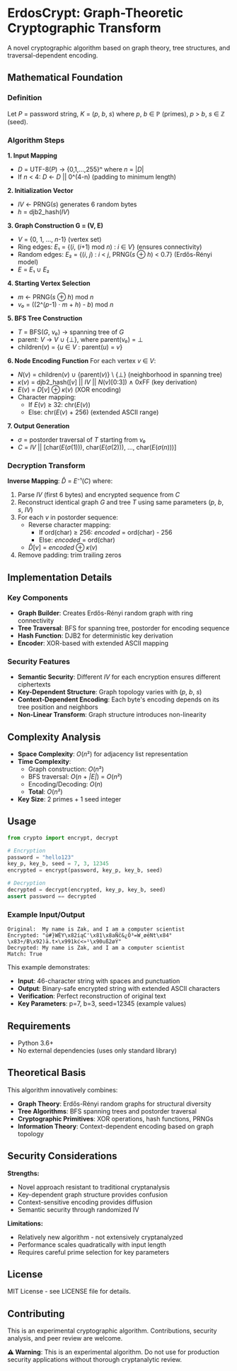 # ErdosCrypt: Graph-Theoretic Cryptographic Transform

A novel cryptographic algorithm based on graph theory, tree structures, and traversal-dependent encoding.

## Mathematical Foundation

### Definition
Let *P* = password string, *K* = (*p*, *b*, *s*) where *p*, *b* ∈ ℙ (primes), *p* > *b*, *s* ∈ ℤ (seed).

### Algorithm Steps

**1. Input Mapping**
- *D* = UTF-8(*P*) → {0,1,...,255}ⁿ where *n* = |*D*|
- If *n* < 4: *D* ← *D* || 0^(4-n) (padding to minimum length)

**2. Initialization Vector**
- *IV* ← PRNG(*s*) generates 6 random bytes
- *h* = djb2_hash(*IV*)

**3. Graph Construction G = (V, E)**
- *V* = {0, 1, ..., *n*-1} (vertex set)
- Ring edges: *E*₁ = {(*i*, (*i*+1) mod *n*) : *i* ∈ *V*} (ensures connectivity)
- Random edges: *E*₂ = {(*i*, *j*) : *i* < *j*, PRNG(*s* ⊕ *h*) < 0.7} (Erdős-Rényi model)
- *E* = *E*₁ ∪ *E*₂

**4. Starting Vertex Selection**
- *m* ← PRNG(*s* ⊕ *h*) mod *n*
- *v₀* = ((2^(*p*-1) · *m* + *h*) - *b*) mod *n*

**5. BFS Tree Construction**
- *T* = BFS(*G*, *v₀*) → spanning tree of *G*
- parent: *V* → *V* ∪ {⊥}, where parent(*v₀*) = ⊥
- children(*v*) = {*u* ∈ *V* : parent(*u*) = *v*}

**6. Node Encoding Function**
For each vertex *v* ∈ *V*:
- *N*(*v*) = children(*v*) ∪ {parent(*v*)} \ {⊥} (neighborhood in spanning tree)
- *κ*(*v*) = djb2_hash([*v*] || *IV* || *N*(*v*)[0:3]) ∧ 0xFF (key derivation)
- *E*(*v*) = *D*[*v*] ⊕ *κ*(*v*) (XOR encoding)
- Character mapping: 
  - If *E*(*v*) ≥ 32: chr(*E*(*v*))
  - Else: chr(*E*(*v*) + 256) (extended ASCII range)

**7. Output Generation**
- *σ* = postorder traversal of *T* starting from *v₀*
- *C* = *IV* || [char(*E*(*σ*(1))), char(*E*(*σ*(2))), ..., char(*E*(*σ*(*n*)))]

### Decryption Transform

**Inverse Mapping**: *D̂* = *E*⁻¹(*C*) where:
1. Parse *IV* (first 6 bytes) and encrypted sequence from *C*
2. Reconstruct identical graph *G* and tree *T* using same parameters (*p*, *b*, *s*, *IV*)
3. For each *v* in postorder sequence:
   - Reverse character mapping: 
     - If ord(char) ≥ 256: *encoded* = ord(char) - 256
     - Else: *encoded* = ord(char)
   - *D̂*[*v*] = *encoded* ⊕ *κ*(*v*)
4. Remove padding: trim trailing zeros

## Implementation Details

### Key Components
- **Graph Builder**: Creates Erdős-Rényi random graph with ring connectivity
- **Tree Traversal**: BFS for spanning tree, postorder for encoding sequence
- **Hash Function**: DJB2 for deterministic key derivation
- **Encoder**: XOR-based with extended ASCII mapping

### Security Features
- **Semantic Security**: Different *IV* for each encryption ensures different ciphertexts
- **Key-Dependent Structure**: Graph topology varies with (*p*, *b*, *s*)
- **Context-Dependent Encoding**: Each byte's encoding depends on its tree position and neighbors
- **Non-Linear Transform**: Graph structure introduces non-linearity

## Complexity Analysis

- **Space Complexity**: *O*(*n*²) for adjacency list representation
- **Time Complexity**: 
  - Graph construction: *O*(*n*²)
  - BFS traversal: *O*(*n* + *|E|*) = *O*(*n*²)
  - Encoding/Decoding: *O*(*n*)
  - **Total**: *O*(*n*²)
- **Key Size**: 2 primes + 1 seed integer

## Usage

```python
from crypto import encrypt, decrypt

# Encryption
password = "hello123"
key_p, key_b, seed = 7, 3, 12345
encrypted = encrypt(password, key_p, key_b, seed)

# Decryption
decrypted = decrypt(encrypted, key_p, key_b, seed)
assert password == decrypted
```

### Example Input/Output

```
Original:  My name is Zak, and I am a computer scientist
Encrypted: "ú#}WÈY\x82íąC'\x81\x8aÑč&¿Ö³=W¸øēNt\x84°\x83÷/B\x92)ā.t×\x991kć<»¹\x90uß2øÝ"
Decrypted: My name is Zak, and I am a computer scientist
Match: True
```

This example demonstrates:
- **Input**: 46-character string with spaces and punctuation
- **Output**: Binary-safe encrypted string with extended ASCII characters
- **Verification**: Perfect reconstruction of original text
- **Key Parameters**: p=7, b=3, seed=12345 (example values)

## Requirements

- Python 3.6+
- No external dependencies (uses only standard library)

## Theoretical Basis

This algorithm innovatively combines:
- **Graph Theory**: Erdős-Rényi random graphs for structural diversity
- **Tree Algorithms**: BFS spanning trees and postorder traversal
- **Cryptographic Primitives**: XOR operations, hash functions, PRNGs
- **Information Theory**: Context-dependent encoding based on graph topology

## Security Considerations

**Strengths:**
- Novel approach resistant to traditional cryptanalysis
- Key-dependent graph structure provides confusion
- Context-sensitive encoding provides diffusion
- Semantic security through randomized IV

**Limitations:**
- Relatively new algorithm - not extensively cryptanalyzed
- Performance scales quadratically with input length
- Requires careful prime selection for key parameters

## License

MIT License - see LICENSE file for details.

## Contributing

This is an experimental cryptographic algorithm. Contributions, security analysis, and peer review are welcome.

**⚠️ Warning**: This is an experimental algorithm. Do not use for production security applications without thorough cryptanalytic review.
